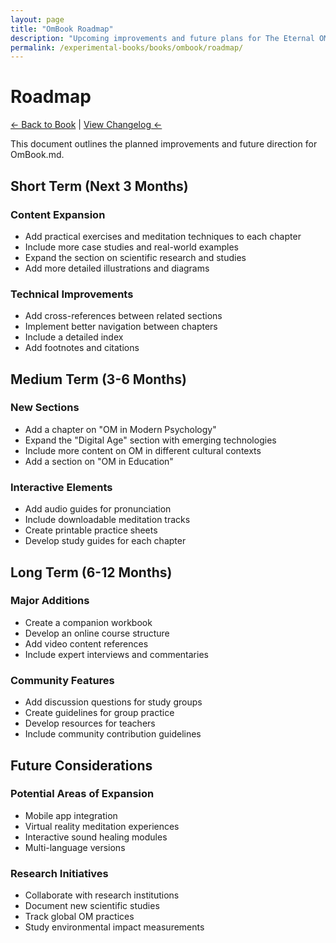 ```yaml
---
layout: page
title: "OmBook Roadmap"
description: "Upcoming improvements and future plans for The Eternal OM"
permalink: /experimental-books/books/ombook/roadmap/
---
```


# Roadmap

[← Back to Book](/experimental-books/books/ombook/) | [View Changelog ←](/experimental-books/books/ombook/changelog/)

This document outlines the planned improvements and future direction for OmBook.md.

## Short Term (Next 3 Months)

### Content Expansion
- Add practical exercises and meditation techniques to each chapter
- Include more case studies and real-world examples
- Expand the section on scientific research and studies
- Add more detailed illustrations and diagrams

### Technical Improvements
- Add cross-references between related sections
- Implement better navigation between chapters
- Include a detailed index
- Add footnotes and citations

## Medium Term (3-6 Months)

### New Sections
- Add a chapter on "OM in Modern Psychology"
- Expand the "Digital Age" section with emerging technologies
- Include more content on OM in different cultural contexts
- Add a section on "OM in Education"

### Interactive Elements
- Add audio guides for pronunciation
- Include downloadable meditation tracks
- Create printable practice sheets
- Develop study guides for each chapter

## Long Term (6-12 Months)

### Major Additions
- Create a companion workbook
- Develop an online course structure
- Add video content references
- Include expert interviews and commentaries

### Community Features
- Add discussion questions for study groups
- Create guidelines for group practice
- Develop resources for teachers
- Include community contribution guidelines

## Future Considerations

### Potential Areas of Expansion
- Mobile app integration
- Virtual reality meditation experiences
- Interactive sound healing modules
- Multi-language versions

### Research Initiatives
- Collaborate with research institutions
- Document new scientific studies
- Track global OM practices
- Study environmental impact measurements 